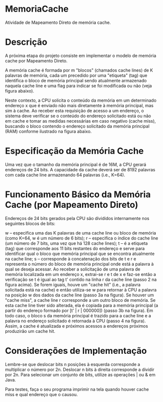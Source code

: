# MemoriaCache
Atividade de Mapeamento Direto de memória cache.

# Descrição
A próxima etapa do projeto consiste em implementar o modelo de memória cache por Mapeamento Direto.

A memória cache é formada por m "blocos" (chamados cache lines) de K palavras de memória, cada um precedido por uma "etiqueta" (tag) que identifica o bloco de memória principal sendo atualmente armazenado naquela cache line e uma flag para indicar se foi modificada ou não (veja figura abaixo).

Neste contexto, a CPU solicita o conteúdo da memória em um determinado endereço x que é enviado não mais diretamente à memória principal, mas sim à cache. Ao receber esta requisição de acesso a um endereço, o sistema deve verificar se o conteúdo do endereço solicitado está ou não em cache e tomar as medidas necessárias em caso negativo (cache miss), buscando o bloco contendo o endereço solicitado da memória principal (RAM) conforme ilustrado na figura abaixo.

# Especificação da Memória Cache
Uma vez que o tamanho da memória principal é de 16M, a CPU gerará endereços de 24 bits. A capacidade da cache deverá ser de 8192 palavras com cada cache line armazenando 64 palavras (i.e., K=64).

# Funcionamento Básico da Memória Cache (por Mapeamento Direto)
Endereços de 24 bits gerados pela CPU são divididos internamente nos seguintes blocos de bits:

w – especifica uma das K palavras de uma cache line ou bloco de memória (como K=64, w é um número de 6 bits);
r – especifica o índice do cache line (um número de 7 bits, uma vez que há 128 cache lines);
t – é a etiqueta (tag) que corresponde aos 11 bits restantes do endereço e serve para identificar qual o bloco que memória principal que se encontra atualmente na cache line;
s – corresponde à concatenação dos bits de t e r e representa o número do bloco de memória principal onde está a palavra à qual se deseja acessar.
Ao receber a solicitação de uma palavra de memória localizada em um endereço x, extrai-se r e t de x e faz-se então a verificação se t é igual ao tag t' contido na linha r da cache line (passo 2 na figura acima). Se forem iguais, houve um "cache hit" (i.e., a palavra solicitada está na cache) e então utiliza-se w para retornar à CPU a palavra na posição w dos dados da cache line (passo 3a na figura). Se houver um "cache miss", a cache line r corresponde a um outro bloco de memória. Se esta cache line tiver sido alterada, ela é copiada para a memória principal (a partir do endereço formado por [t' | r | 000000]) (passo 3b na figura). Em todo caso, o bloco s da memória principal é trazido para a cache line e a palavra no endereço solicitado é retornada à CPU (passo 4 na figura). Assim, a cache é atualizada e próximos acessos a endereços próximos produzirão um cache hit.

# Considerações de Implementação
Lembre-se que deslocar bits n posições à esquerda corresponde a multiplicar o número por 2n. Deslocar n bits à direita corresponde a dividir por 2n. Para selecionar um conjunto de bits, utilize as operações | ou & em Java.

Para testes, faça o seu programa imprimir na tela quando houver cache miss e qual endereço que o causou.

